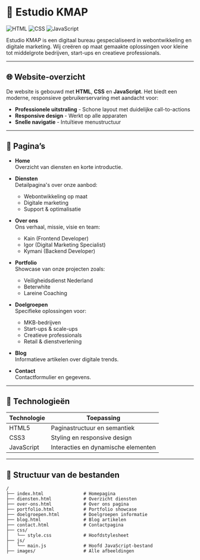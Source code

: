 # 🚀 Estudio KMAP

![HTML](https://img.shields.io/badge/HTML5-%23E34F26.svg?style=flat&logo=html5&logoColor=white)
![CSS](https://img.shields.io/badge/CSS3-%231572B6.svg?style=flat&logo=css3&logoColor=white)
![JavaScript](https://img.shields.io/badge/JavaScript-%23F7DF1E.svg?style=flat&logo=javascript&logoColor=black)

Estudio KMAP is een digitaal bureau gespecialiseerd in webontwikkeling en digitale marketing. Wij creëren op maat gemaakte oplossingen voor kleine tot middelgrote bedrijven, start-ups en creatieve professionals.

---

## 🌐 Website-overzicht

De website is gebouwd met **HTML**, **CSS** en **JavaScript**. Het biedt een moderne, responsieve gebruikerservaring met aandacht voor:

- **Professionele uitstraling** - Schone layout met duidelijke call-to-actions
- **Responsive design** - Werkt op alle apparaten
- **Snelle navigatie** - Intuïtieve menustructuur

---

## 📄 Pagina’s

- **Home**  
  Overzicht van diensten en korte introductie.

- **Diensten**  
  Detailpagina's over onze aanbod:
  - Webontwikkeling op maat
  - Digitale marketing
  - Support & optimalisatie

- **Over ons**  
  Ons verhaal, missie, visie en team:
  - Kain (Frontend Developer)
  - Igor (Digital Marketing Specialist)
  - Kymani (Backend Developer)

- **Portfolio**  
  Showcase van onze projecten zoals:
  - Veiligheidsdienst Nederland
  - Beterwhite
  - Lareine Coaching

- **Doelgroepen**  
  Specifieke oplossingen voor:
  - MKB-bedrijven
  - Start-ups & scale-ups
  - Creatieve professionals
  - Retail & dienstverlening

- **Blog**  
  Informatieve artikelen over digitale trends.

- **Contact**  
  Contactformulier en gegevens.

---

## 🧰 Technologieën

| Technologie  | Toepassing                                 |
|--------------|---------------------------------------------|
| HTML5        | Paginastructuur en semantiek               |
| CSS3         | Styling en responsive design               |
| JavaScript   | Interacties en dynamische elementen        |

---

## 📁 Structuur van de bestanden

```plaintext
/
├── index.html               # Homepagina
├── diensten.html            # Overzicht diensten
├── over-ons.html            # Over ons pagina
├── portfolio.html           # Portfolio showcase
├── doelgroepen.html         # Doelgroepen informatie
├── blog.html                # Blog artikelen
├── contact.html             # Contactpagina
├── css/
│   └── style.css            # Hoofdstylesheet
├── js/
│   └── main.js              # Hoofd JavaScript-bestand
├── images/                  # Alle afbeeldingen
